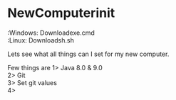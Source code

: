 # NewComputerinit 

 :Windows:   Downloadexe.cmd <br>
 :Linux:     Downloadsh.sh  <br>

Lets see what all things can I set for my new computer.

Few things are 1> Java 8.0 & 9.0<br>
               2> Git<br>
               3> Set git values<br>
               4> <br>




